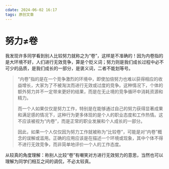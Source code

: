 ```yaml
---
cdate: 2024-06-02 16:17
tags: 原创文章 
---
```


# 努力≠卷

我发现许多同学看到别人比较努力就称之为“卷”，这样是不准确的！因为内卷指的是大环境不好，人们进行无效竞争，算是个贬义词；努力则是我们成长过程中必不可少的品质，是我们成长的一部分，是褒义词，二者不能划等号。

> “内卷”指的是在一个竞争激烈的环境中，即使加倍努力也难以获得相应的收益增长，大家为了不被淘汰而进行无效或过度的竞争。这种情况下，个体的额外努力并不一定带来更好的结果，而是在无止境的竞争循环中消耗资源和精力。
> 
> 而一个人如果仅仅是努力工作，特别是在能够通过自己的努力获得显著成果和满足感的情况下，这种行为更多体现的是个人的职业态度和工作热情。这不应该被视为“内卷”，而是正常的职业发展和个人成长的一部分。
> 
> 因此，如果一个人仅仅因为努力工作就被称为“比较卷”，可能是对“内卷”概念的误解或滥用。正确的应用应该是在描述一个环境或现象，其中个体不得不进行无效竞争，而非简单地评价一个人的工作态度。

从较真的角度理解：称别人比较“卷”有嘲笑对方进行无效努力的意思，当然也可以理解为同学们相互之间的调侃，不必太较真。

